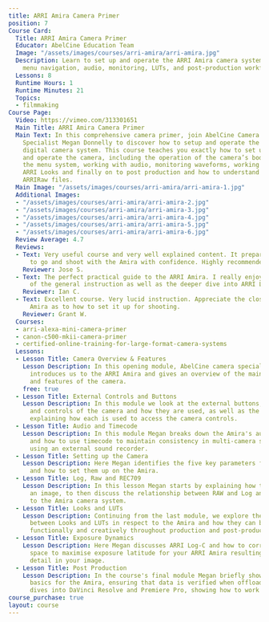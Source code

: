 ```yaml
---
title: ARRI Amira Camera Primer
position: 7
Course Card:
  Title: ARRI Amira Camera Primer
  Educator: AbelCine Education Team
  Image: "/assets/images/courses/arri-amira/arri-amira.jpg"
  Description: Learn to set up and operate the ARRI Amira camera system, including
    menu navigation, audio, monitoring, LUTs, and post-production workflow.
  Lessons: 8
  Runtime Hours: 1
  Runtime Minutes: 21
  Topics:
  - filmmaking
Course Page:
  Video: https://vimeo.com/313301651
  Main Title: ARRI Amira Camera Primer
  Main Text: In this comprehensive camera primer, join AbelCine Camera Technology
    Specialist Megan Donnelly to discover how to setup and operate the ARRI Amira
    digital camera system. This course teaches you exactly how to set up, configure
    and operate the camera, including the operation of the camera’s body controls,
    the menu system, working with audio, monitoring waveforms, working with LUTs and
    ARRI Looks and finally on to post production and how to understand and handle
    ARRIRaw files.
  Main Image: "/assets/images/courses/arri-amira/arri-amira-1.jpg"
  Additional Images:
  - "/assets/images/courses/arri-amira/arri-amira-2.jpg"
  - "/assets/images/courses/arri-amira/arri-amira-3.jpg"
  - "/assets/images/courses/arri-amira/arri-amira-4.jpg"
  - "/assets/images/courses/arri-amira/arri-amira-5.jpg"
  - "/assets/images/courses/arri-amira/arri-amira-6.jpg"
  Review Average: 4.7
  Reviews:
  - Text: Very useful course and very well explained content. It prepares you enough
      to go and shoot with the Amira with confidence. Highly recommended.
    Reviewer: Jose S.
  - Text: The perfect practical guide to the ARRI Amira. I really enjoyed the efficiency
      of the general instruction as well as the deeper dive into ARRI Look Software.
    Reviewer: Ian C.
  - Text: Excellent course. Very lucid instruction. Appreciate the close-ups of the
      Amira as to how to set it up for shooting.
    Reviewer: Grant W.
  Courses:
  - arri-alexa-mini-camera-primer
  - canon-c500-mkii-camera-primer
  - certified-online-training-for-large-format-camera-systems
  Lessons:
  - Lesson Title: Camera Overview & Features
    Lesson Description: In this opening module, AbelCine camera specialist Megan Donnelly
      introduces us to the ARRI Amira and gives an overview of the main specifications
      and features of the camera.
    free: true
  - Lesson Title: External Controls and Buttons
    Lesson Description: In this module we look at the external buttons, I/O ports
      and controls of the camera and how they are used, as well as the EVF and Monitor,
      explaining how each is used to access the camera controls.
  - Lesson Title: Audio and Timecode
    Lesson Description: In this module Megan breaks down the Amira's audio features
      and how to use timecode to maintain consistency in multi-camera shoots or if
      using an external sound recorder.
  - Lesson Title: Setting up the Camera
    Lesson Description: Here Megan identifies the five key parameters for any project
      and how to set them up on the Amira.
  - Lesson Title: Log, Raw and REC709
    Lesson Description: In this lesson Megan starts by explaining how the camera captures
      an image, to then discuss the relationship between RAW and Log and how it relates
      to the Amira camera system.
  - Lesson Title: Looks and LUTs
    Lesson Description: Continuing from the last module, we explore the difference
      between Looks and LUTs in respect to the Amira and how they can be used both
      functionally and creatively throughout production and post-production.
  - Lesson Title: Exposure Dynamics
    Lesson Description: Here Megan discusses ARRI Log-C and how to correctly set color
      space to maximise exposure latitude for your ARRI Amira resulting in maximum
      detail in your image.
  - Lesson Title: Post Production
    Lesson Description: In the course's final module Megan briefly shows us post-production
      basics for the Amira, ensuring that data is verified when offloaded. She then
      dives into DaVinci Resolve and Premiere Pro, showing how to work with the footage.
course_purchase: true
layout: course
---
```


